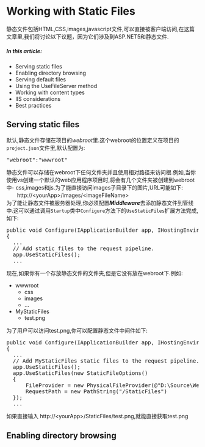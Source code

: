 # Working with Static Files
静态文件包括HTML,CSS,images,javascript文件,可以直接被客户端访问,在这篇文章里,我们将讨论以下议题，因为它们涉及到ASP.NET5和静态文件.
##### In this article:
* Serving static files
* Enabling directory browsing
* Serving default files
* Using the UseFileServer method
* Working with content types
* IIS considerations
* Best practices

## Serving static files
默认,静态文件存储在项目的*webroot*里.这个webroot的位置定义在项目的<code>project.json</code>文件里,默认配置为:
<pre>"webroot":"wwwroot"</pre>
静态文件可以存储在webroot下任何文件夹并且使用相对路径来访问根.例如,当你使用vs创建一个默认的web应用程序项目时,将会有几个文件夹被创建到webroot中- css,images和js.为了能直接访问images子目录下的图片,URL可能如下:  
　　http://&lt;yourApp>/images/&lt;imageFileName>  
为了能让静态文件被服务器处理,你必须配置***Middleware***去添加静态文件到管线中.这可以通过调用<code>Startup</code>类中<code>Configure</code>方法下的<code>UseStaticFiles</code>扩展方法完成,如下:  
<pre>
public void Configure(IApplicationBuilder app, IHostingEnvironment env, ILoggerFactory loggerFactory)
{
  ...
  // Add static files to the request pipeline.
  app.UseStaticFiles();
  ...
</pre>
现在,如果你有一个存放静态文件的文件夹,但是它没有放在webroot下.例如:

* wwwroot
	* css
	* images
	* ...    
* MyStaticFiles
	* test.png  

为了用户可以访问test.png,你可以配置静态文件中间件如下:  
<pre>
public void Configure(IApplicationBuilder app, IHostingEnvironment env, ILoggerFactory loggerFactory)
{
  ...
  // Add MyStaticFiles static files to the request pipeline.
  app.UseStaticFiles();
  app.UseStaticFiles(new StaticFileOptions()
  {
      FileProvider = new PhysicalFileProvider(@"D:\Source\WebApplication1\src\WebApplication1\MyStaticFiles"),
      RequestPath = new PathString("/StaticFiles")
  });
  ...
</pre>

如果直接输入 http://&lt;yourApp>/StaticFiles/test.png,就能直接获取test.png

## Enabling directory browsing
